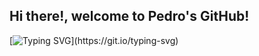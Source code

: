 ## Hi there!, welcome to Pedro's GitHub! 

[![Typing SVG](https://readme-typing-svg.demolab.com/?lines=Welcome+to+Pedro's+GitHub!;You+can+also+call+me+MonDev!)](https://git.io/typing-svg)
<!--
**pedromonvel94/pedromonvel94** is a ✨ _special_ ✨ repository because its `README.md` (this file) appears on your GitHub profile.

Here are some ideas to get you started:

- 🔭 I’m currently working on ...
- 🌱 I’m currently learning ...
- 👯 I’m looking to collaborate on ...
- 🤔 I’m looking for help with ...
- 💬 Ask me about ...
- 📫 How to reach me: ...
- 😄 Pronouns: ...
- ⚡ Fun fact: ...
-->
